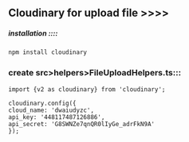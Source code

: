 ## Cloudinary for upload file >>>>

##### installation ::::

```bash
npm install cloudinary
```

### create src>helpers>FileUploadHelpers.ts:::

    import {v2 as cloudinary} from 'cloudinary';
            
    cloudinary.config({ 
    cloud_name: 'dwaiudyzc', 
    api_key: '448117487126886', 
    api_secret: 'G8SWNZe7qnQR0lIyGe_adrFkN9A' 
    });

